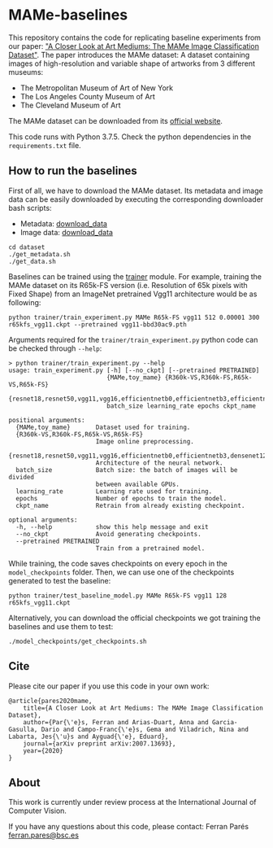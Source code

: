 # MAMe-baselines
This repository contains the code for replicating baseline experiments from our paper: ["A Closer Look at Art Mediums: The MAMe Image Classification Dataset"](https://arxiv.org/abs/2007.13693).
The paper introduces the MAMe dataset: A dataset containing images of high-resolution and variable shape of artworks from 3 different museums:
 - The Metropolitan Museum of Art of New York
 - The Los Angeles County Museum of Art
 - The Cleveland Museum of Art

The MAMe dataset can be downloaded from its [official website](https://hpai.bsc.es/MAMe-dataset).

This code runs with Python 3.7.5. Check the python dependencies in the `requirements.txt` file.

## How to run the baselines
First of all, we have to download the MAMe dataset. Its metadata and image data can be easily downloaded by executing the corresponding downloader bash scripts:
 - Metadata: [download_data](https://github.com/HPAI-BSC/MAMe-baselines/tree/master/dataset/get_metadata.sh)
 - Image data: [download_data](https://github.com/HPAI-BSC/MAMe-baselines/tree/master/dataset/get_data.sh)

```shell
cd dataset
./get_metadata.sh
./get_data.sh
```

Baselines can be trained using the [trainer](https://github.com/HPAI-BSC/MetH-baselines/tree/master/trainer) module.
For example, training the MAMe dataset on its R65k-FS version (i.e. Resolution of 65k pixels with Fixed Shape) from an ImageNet pretrained Vgg11 architecture would be as following:

```shell
python trainer/train_experiment.py MAMe R65k-FS vgg11 512 0.00001 300 r65kfs_vgg11.ckpt --pretrained vgg11-bbd30ac9.pth
```

Arguments required for the `trainer/train_experiment.py` python code can be checked through `--help`:
```shell
> python trainer/train_experiment.py --help
usage: train_experiment.py [-h] [--no_ckpt] [--pretrained PRETRAINED]
                           {MAMe,toy_mame} {R360k-VS,R360k-FS,R65k-VS,R65k-FS}
                           {resnet18,resnet50,vgg11,vgg16,efficientnetb0,efficientnetb3,efficientnetb7,densenet121}
                           batch_size learning_rate epochs ckpt_name

positional arguments:
  {MAMe,toy_mame}       Dataset used for training.
  {R360k-VS,R360k-FS,R65k-VS,R65k-FS}
                        Image online preprocessing.
  {resnet18,resnet50,vgg11,vgg16,efficientnetb0,efficientnetb3,densenet121}
                        Architecture of the neural network.
  batch_size            Batch size: the batch of images will be divided
                        between available GPUs.
  learning_rate         Learning rate used for training.
  epochs                Number of epochs to train the model.
  ckpt_name             Retrain from already existing checkpoint.

optional arguments:
  -h, --help            show this help message and exit
  --no_ckpt             Avoid generating checkpoints.
  --pretrained PRETRAINED
                        Train from a pretrained model.
```

While training, the code saves checkpoints on every epoch in the `model_checkpoints` folder.
Then, we can use one of the checkpoints generated to test the baseline:

```shell
python trainer/test_baseline_model.py MAMe R65k-FS vgg11 128 r65kfs_vgg11.ckpt
```

Alternatively, you can download the official checkpoints we got training the baselines and use them to test:
```shell
./model_checkpoints/get_checkpoints.sh
```

## Cite
Please cite our paper if you use this code in your own work:
```
@article{pares2020mame,
    title={A Closer Look at Art Mediums: The MAMe Image Classification Dataset},
    author={Par{\'e}s, Ferran and Arias-Duart, Anna and Garcia-Gasulla, Dario and Campo-Franc{\'e}s, Gema and Viladrich, Nina and Labarta, Jes{\'u}s and Ayguad{\'e}, Eduard},
    journal={arXiv preprint arXiv:2007.13693},
    year={2020}
}
```

## About
This work is currently under review process at the International Journal of Computer Vision.

If you have any questions about this code, please contact: Ferran Parés <ferran.pares@bsc.es>
